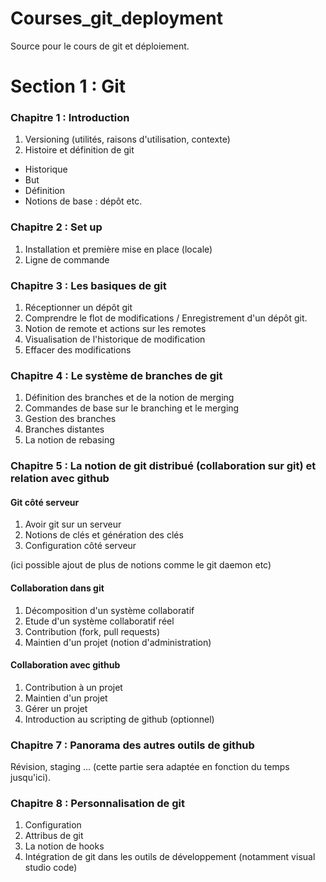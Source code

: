 # Courses_git_deployment
Source pour le cours de git et déploiement.

# Section 1 : Git

### Chapitre 1 : Introduction

1) Versioning (utilités, raisons d'utilisation, contexte)
2) Histoire et définition de git
  - Historique
  - But
- Définition
- Notions de base : dépôt etc.


### Chapitre 2 : Set up 

1) Installation et première mise en place (locale)
2) Ligne de commande

### Chapitre 3 : Les basiques de git

1) Réceptionner un dépôt git
2) Comprendre le flot de modifications / Enregistrement d'un dépôt git. 
3) Notion de remote et actions sur les remotes
4) Visualisation de l'historique de modification
5) Effacer des modifications

### Chapitre 4 : Le système de branches de git 

1) Définition des branches et de la notion de merging
2) Commandes de base sur le branching et le merging
3) Gestion des branches
4) Branches distantes
5) La notion de rebasing



### Chapitre 5 : La notion de git distribué (collaboration sur git) et relation avec github

#### Git côté serveur

1) Avoir git sur un serveur
2) Notions de clés et génération des clés
3) Configuration côté serveur

(ici possible ajout de plus de notions comme le git daemon etc)

#### Collaboration dans git

1) Décomposition d'un système collaboratif 
2) Etude d'un système collaboratif réel
3) Contribution (fork, pull requests)
4) Maintien d'un projet (notion d'administration)

#### Collaboration avec github

1) Contribution à un projet
2) Maintien d'un projet 
3) Gérer un projet
4) Introduction au scripting de github (optionnel)

### Chapitre 7 : Panorama des autres outils de github

Révision, staging ...
(cette partie sera adaptée en fonction du temps jusqu'ici). 

### Chapitre 8 : Personnalisation de git 

1) Configuration
2) Attribus de git
3) La notion de hooks
4) Intégration de git dans les outils de développement (notamment visual studio code)
